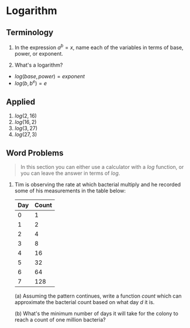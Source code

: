 # Logarithm

## Terminology

1. In the expression $a^b = x$, name each of the variables in terms of base,
   power, or exponent.

2. What's a logarithm?

  * $log(base, power) = exponent$
  * $log(b, b^e) = e$

## Applied

1. $log(2, 16)$
2. $log(16, 2)$
3. $log(3, 27)$
4. $log(27, 3)$

## Word Problems

> In this section you can either use a calculator with a $log$ function, or you
> can leave the answer in terms of $log$.

1. Tim is observing the rate at which bacterial multiply and he recorded some of 
   his measurements in the table below:

   Day | Count
   --- | -----
   0   | 1
   1   | 2
   2   | 4
   3   | 8
   4   | 16
   5   | 32
   6   | 64
   7   | 128

   (a) Assuming the pattern continues, write a function $count$ which can 
       approximate the bacterial count based on what day $d$ it is.

   (b) What's the minimum number of days it will take for the colony to reach a 
       count of one million bacteria?
